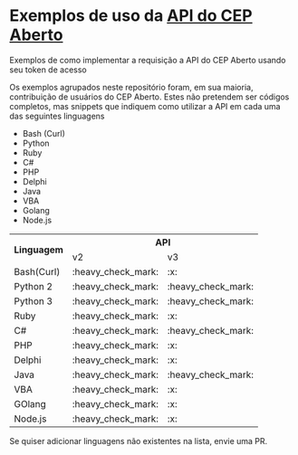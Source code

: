 # Exemplos de uso da [API do CEP Aberto](http://localhost:3000/api_key)
Exemplos de como implementar a requisição a API do CEP Aberto usando seu token de acesso

Os exemplos agrupados neste repositório foram, em sua maioria, contribuição de usuários do CEP Aberto. Estes não pretendem ser códigos completos, mas snippets que indiquem como utilizar a API em cada uma das seguintes linguagens

* Bash (Curl)
* Python
* Ruby
* C#
* PHP
* Delphi
* Java
* VBA
* Golang
* Node.js
<table>
  <tr>
    <th rowspan="2">Linguagem</th>
    <th colspan="2">API</th>
  </tr>
  <tr>
    <td>v2</td>
    <td>v3</td>
  </tr>
  <tr>
    <td>Bash(Curl)</td>
    <td>:heavy_check_mark:</td>
    <td>:x:</td>
  </tr>
  <tr>
    <td>Python 2</td>
    <td>:heavy_check_mark:</td>
    <td>:heavy_check_mark:</td>
  </tr>
  <tr>
    <td>Python 3</td>
    <td>:heavy_check_mark:</td>
    <td>:heavy_check_mark:</td>
  </tr>
  <tr>
    <td>Ruby</td>
    <td>:heavy_check_mark:</td>
    <td>:x:</td>
  </tr>
  <tr>
    <td>C#</td>
    <td>:heavy_check_mark:</td>
    <td>:heavy_check_mark:</td>
  </tr>
  <tr>
    <td>PHP</td>
    <td>:heavy_check_mark:</td>
    <td>:x:</td>
  </tr>
  <tr>
    <td>Delphi</td>
    <td>:heavy_check_mark:</td>
    <td>:x:</td>
  </tr>
  <tr>
    <td>Java</td>
    <td>:heavy_check_mark:</td>
    <td>:heavy_check_mark:</td>
  </tr>
  <tr>
    <td>VBA</td>
    <td>:heavy_check_mark:</td>
    <td>:x:</td>
  </tr>
  <tr>
    <td>GOlang</td>
    <td>:heavy_check_mark:</td>
    <td>:x:</td>
  </tr>
  <tr>
    <td>Node.js</td>
    <td>:heavy_check_mark:</td>
    <td>:x:</td>
  </tr>
</table>

Se quiser adicionar linguagens não existentes na lista, envie uma PR.
